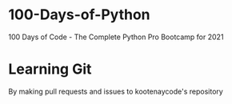 # 100-Days-of-Python
100 Days of Code - The Complete Python Pro Bootcamp for 2021

# Learning Git 
By making pull requests and issues to kootenaycode's repository
